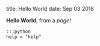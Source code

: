title: Hello World
date: Sep 03 2018

**Hello World**, from a *page*!

    :::python
    help = "help"
